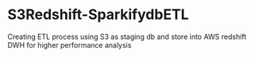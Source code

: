 # S3Redshift-SparkifydbETL
Creating ETL process using S3 as staging db and store into AWS redshift DWH for higher performance analysis
